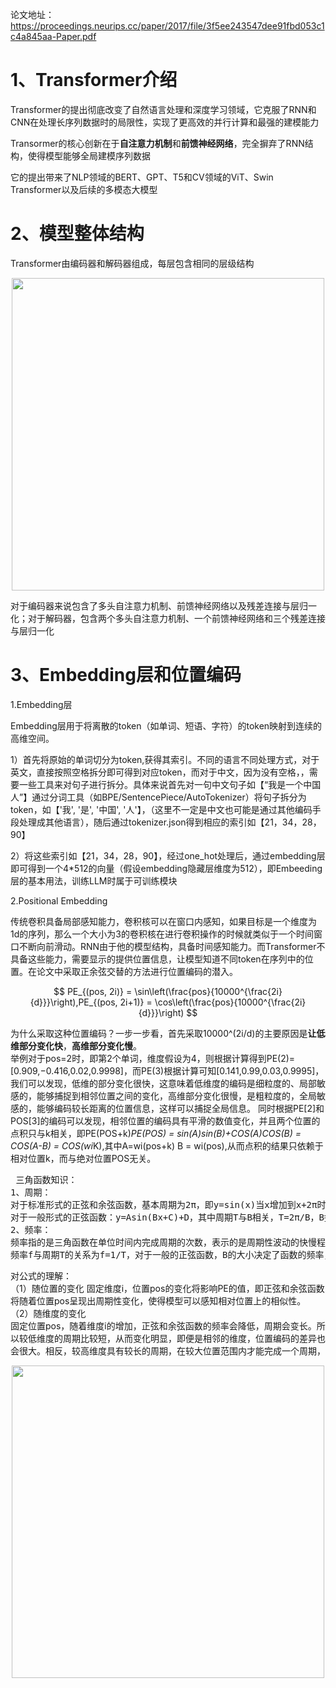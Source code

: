 论文地址：https://proceedings.neurips.cc/paper/2017/file/3f5ee243547dee91fbd053c1c4a845aa-Paper.pdf

# 1、Transformer介绍

Transformer的提出彻底改变了自然语言处理和深度学习领域，它克服了RNN和CNN在处理长序列数据时的局限性，实现了更高效的并行计算和最强的建模能力  

Transormer的核心创新在于**自注意力机制**和**前馈神经网络**，完全摒弃了RNN结构，使得模型能够全局建模序列数据  

它的提出带来了NLP领域的BERT、GPT、T5和CV领域的ViT、Swin Transformer以及后续的多模态大模型

# 2、模型整体结构

Transformer由编码器和解码器组成，每层包含相同的层级结构  
<div align=center>
  <img src="https://github.com/user-attachments/assets/80fb98d0-ff3c-4189-ae85-252294d930ba" width="500" />
</div>

对于编码器来说包含了多头自注意力机制、前馈神经网络以及残差连接与层归一化；对于解码器，包含两个多头自注意力机制、一个前馈神经网络和三个残差连接与层归一化

# 3、Embedding层和位置编码  
1.Embedding层  

Embedding层用于将离散的token（如单词、短语、字符）的token映射到连续的高维空间。  

1）首先将原始的单词切分为token,获得其索引。不同的语言不同处理方式，对于英文，直接按照空格拆分即可得到对应token，而对于中文，因为没有空格，，需要一些工具来对句子进行拆分。具体来说首先对一句中文句子如【“我是一个中国人”】通过分词工具（如BPE/SentencePiece/AutoTokenizer）将句子拆分为token，如【'我', '是', '中国', '人'】，（这里不一定是中文也可能是通过其他编码手段处理成其他语言），随后通过tokenizer.json得到相应的索引如【21，34，28，90】    

2）将这些索引如【21，34，28，90】，经过one_hot处理后，通过embedding层即可得到一个4*512的向量（假设embedding隐藏层维度为512），即Embeeding层的基本用法，训练LLM时属于可训练模块  

2.Positional Embedding  

传统卷积具备局部感知能力，卷积核可以在窗口内感知，如果目标是一个维度为1d的序列，那么一个大小为3的卷积核在进行卷积操作的时候就类似于一个时间窗口不断向前滑动。RNN由于他的模型结构，具备时间感知能力。而Transformer不具备这些能力，需要显示的提供位置信息，让模型知道不同token在序列中的位置。在论文中采取正余弦交替的方法进行位置编码的潜入。  
<center>

$$
PE_{(pos, 2i)} = \sin\left(\frac{pos}{10000^{\frac{2i}{d}}}\right),PE_{(pos, 2i+1)} = \cos\left(\frac{pos}{10000^{\frac{2i}{d}}}\right)
$$

</center>

为什么采取这种位置编码？一步一步看，首先采取10000^(2i/d)的主要原因是**让低维部分变化快**，**高维部分变化慢**。  
举例对于pos=2时，即第2个单词，维度假设为4，则根据计算得到PE(2)=[0.909,−0.416,0.02,0.9998]，而PE(3)根据计算可知[0.141,0.99,0.03,0.9995]，我们可以发现，低维的部分变化很快，这意味着低维度的编码是细粒度的、局部敏感的，能够捕捉到相邻位置之间的变化，高维部分变化很慢，是粗粒度的，全局敏感的，能够编码较长距离的位置信息，这样可以捕捉全局信息。 
同时根据PE[2]和POS[3]的编码可以发现，相邻位置的编码具有平滑的数值变化，并且两个位置的点积只与k相关，即PE(POS+k)*PE(POS) = sin(A)sin(B)+COS(A)COS(B) = COS(A-B) = COS(wi*K),其中A=wi(pos+k) B = wi(pos),从而点积的结果只依赖于相对位置k，而与绝对位置POS无关。
<pre> 三角函数知识：  
1、周期：  
对于标准形式的正弦和余弦函数，基本周期为2π，即y=sin(x)当x增加到x+2π时，函数的值会重复  
对于一般形式的正弦函数：y=Asin(Bx+C)+D，其中周期T与B相关，T=2π/B，B控制频率，频率越大，周期越小，函数变化越快  
2、频率：  
频率指的是三角函数在单位时间内完成周期的次数，表示的是周期性波动的快慢程度，通常以赫兹Hz表示，即每秒完成的周期数  
频率f与周期T的关系为f=1/T，对于一般的正弦函数，B的大小决定了函数的频率，具体来说f = |B|/2π，当B增大时，频率f增大，波动速读变快，当B减小时，频率f变小，波动速读变慢</pre>  
对公式的理解：  
（1）随位置的变化 
固定维度i，位置pos的变化将影响PE的值，即正弦和余弦函数将随着位置pos呈现出周期性变化，使得模型可以感知相对位置上的相似性。  
（2）随维度的变化  
固定位置pos，随着维度i的增加，正弦和余弦函数的频率会降低，周期会变长。所以较低维度的周期比较短，从而变化明显，即便是相邻的维度，位置编码的差异也会很大。相反，较高维度具有较长的周期，在较大位置范围内才能完成一个周期，  
<div align=center>
  <img src="https://github.com/user-attachments/assets/7fba85ee-7aad-4b3a-8201-414906f3e8e5" width="500" />
</div>
